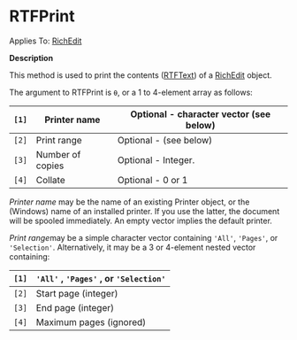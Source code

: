




<h1 class="heading"><span class="name">RTFPrint</span></h1>

Applies To: [RichEdit](./richedit.md)


**Description**


This method is used to print the contents ([RTFText](./rtftext.md)) of a [RichEdit](./richedit.md) object.


The argument to RTFPrint is `⍬`, or a 1 to 4-element array as follows:


| `[1]` | Printer name | Optional - character vector (see below) |
| --- | --- | ---  |
| `[2]` | Print range | Optional - (see below) |
| `[3]` | Number of copies | Optional - Integer. |
| `[4]` | Collate | Optional - 0 or 1 |


*Printer name* may be the name of an existing Printer object, or the (Windows) name of an installed printer. If you use the latter, the document will be spooled immediately. An empty vector implies the default printer.


*Print range*may be a simple character vector containing `'All'`, `'Pages'`, or `'Selection'`. Alternatively, it may be a 3 or 4-element nested vector containing:


| `[1]` | `'All'` , `'Pages'` , or `'Selection'` |
| --- | ---  |
| `[2]` | Start page (integer) |
| `[3]` | End page (integer) |
| `[4]` | Maximum pages (ignored) |



